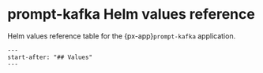 ```{px-app-values} prompt-kafka
```

# prompt-kafka Helm values reference

Helm values reference table for the {px-app}`prompt-kafka` application.

```{include} ../../../applications/prompt-kafka/README.md
---
start-after: "## Values"
---
```